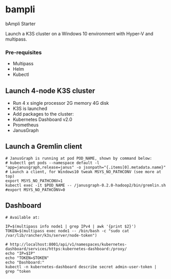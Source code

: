# bampli
bAmpli Starter 

Launch a K3S cluster on a Windows 10 environment with Hyper-V and multipass.

### Pre-requisites

- Multipass
- Helm
- Kubectl

## Launch 4-node K3S cluster

- Run 4 x single processor 2G memory 4G disk
- K3S is launched
- Add packages to the cluster:
- Kubernetes Dashboard v2.0
- Prometheus
- JanusGraph

## Launch a Gremlin client

    # JanusGraph is running at pod POD_NAME, shown by command below:
    # kubectl get pods --namespace default -l "app=janusgraph,release=janus" -o jsonpath="{.items[0].metadata.name}"
    # Launch a client, for Windows10 tweak MSYS_NO_PATHCONV (see more at top)
    export MSYS_NO_PATHCONV=1
    kubectl exec -it $POD_NAME -- /janusgraph-0.2.0-hadoop2/bin/gremlin.sh
    #export MSYS_NO_PATHCONV=0

## Dashboard

    # Available at:

    IP=$(multipass info node1 | grep IPv4 | awk '{print $2}')
    TOKEN=$(multipass exec node1 -- /bin/bash -c "sudo cat /var/lib/rancher/k3s/server/node-token")

    # http://localhost:8001/api/v1/namespaces/kubernetes-dashboard/services/https:kubernetes-dashboard:/proxy/
    echo "IP=$IP"
    echo "TOKEN=$TOKEN"
    echo "Dashboard:"
    kubectl -n kubernetes-dashboard describe secret admin-user-token | grep ^token

